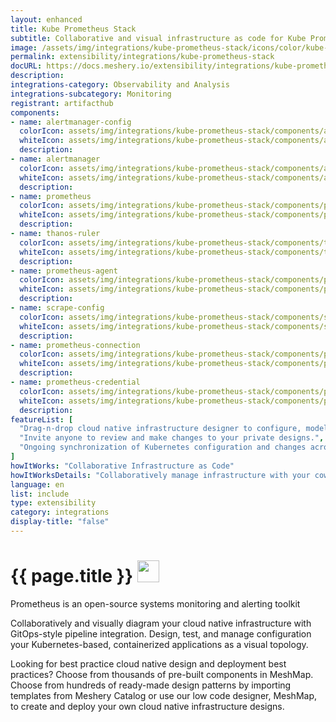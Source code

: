 ```yaml
---
layout: enhanced
title: Kube Prometheus Stack
subtitle: Collaborative and visual infrastructure as code for Kube Prometheus Stack
image: /assets/img/integrations/kube-prometheus-stack/icons/color/kube-prometheus-stack-color.svg
permalink: extensibility/integrations/kube-prometheus-stack
docURL: https://docs.meshery.io/extensibility/integrations/kube-prometheus-stack
description: 
integrations-category: Observability and Analysis
integrations-subcategory: Monitoring
registrant: artifacthub
components: 
- name: alertmanager-config
  colorIcon: assets/img/integrations/kube-prometheus-stack/components/alertmanager-config/icons/color/alertmanager-config-color.svg
  whiteIcon: assets/img/integrations/kube-prometheus-stack/components/alertmanager-config/icons/white/alertmanager-config-white.svg
  description: 
- name: alertmanager
  colorIcon: assets/img/integrations/kube-prometheus-stack/components/alertmanager/icons/color/alertmanager-color.svg
  whiteIcon: assets/img/integrations/kube-prometheus-stack/components/alertmanager/icons/white/alertmanager-white.svg
  description: 
- name: prometheus
  colorIcon: assets/img/integrations/kube-prometheus-stack/components/prometheus/icons/color/prometheus-color.svg
  whiteIcon: assets/img/integrations/kube-prometheus-stack/components/prometheus/icons/white/prometheus-white.svg
  description: 
- name: thanos-ruler
  colorIcon: assets/img/integrations/kube-prometheus-stack/components/thanos-ruler/icons/color/thanos-ruler-color.svg
  whiteIcon: assets/img/integrations/kube-prometheus-stack/components/thanos-ruler/icons/white/thanos-ruler-white.svg
  description: 
- name: prometheus-agent
  colorIcon: assets/img/integrations/kube-prometheus-stack/components/prometheus-agent/icons/color/prometheus-agent-color.svg
  whiteIcon: assets/img/integrations/kube-prometheus-stack/components/prometheus-agent/icons/white/prometheus-agent-white.svg
  description: 
- name: scrape-config
  colorIcon: assets/img/integrations/kube-prometheus-stack/components/scrape-config/icons/color/scrape-config-color.svg
  whiteIcon: assets/img/integrations/kube-prometheus-stack/components/scrape-config/icons/white/scrape-config-white.svg
  description: 
- name: prometheus-connection
  colorIcon: assets/img/integrations/kube-prometheus-stack/components/prometheus-connection/icons/color/prometheus-connection-color.svg
  whiteIcon: assets/img/integrations/kube-prometheus-stack/components/prometheus-connection/icons/white/prometheus-connection-white.svg
  description: 
- name: prometheus-credential
  colorIcon: assets/img/integrations/kube-prometheus-stack/components/prometheus-credential/icons/color/prometheus-credential-color.svg
  whiteIcon: assets/img/integrations/kube-prometheus-stack/components/prometheus-credential/icons/white/prometheus-credential-white.svg
  description: 
featureList: [
  "Drag-n-drop cloud native infrastructure designer to configure, model, and deploy your workloads.",
  "Invite anyone to review and make changes to your private designs.",
  "Ongoing synchronization of Kubernetes configuration and changes across any number of clusters."
]
howItWorks: "Collaborative Infrastructure as Code"
howItWorksDetails: "Collaboratively manage infrastructure with your coworkers synchronously sharing the same designs."
language: en
list: include
type: extensibility
category: integrations
display-title: "false"
---
```

<h1>{{ page.title }} <img src="{{ page.image }}" style="width: 35px; height: 35px;" /></h1>

<p>
Prometheus is an open-source systems monitoring and alerting toolkit
</p>
<p>
    Collaboratively and visually diagram your cloud native infrastructure with GitOps-style pipeline integration. Design, test, and manage configuration your Kubernetes-based, containerized applications as a visual topology.
</p>
<p>
    Looking for best practice cloud native design and deployment best practices? Choose from thousands of pre-built components in MeshMap. Choose from hundreds of ready-made design patterns by importing templates from Meshery Catalog or use our low code designer, MeshMap, to create and deploy your own cloud native infrastructure designs.
</p>
